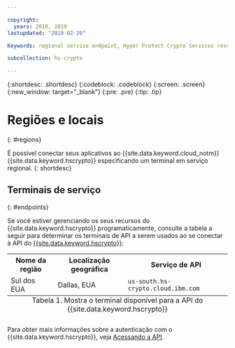 ```yaml
---

copyright:
  years: 2018, 2019
lastupdated: "2019-02-20"

Keywords: regional service endpoint, Hyper Protect Crypto Services resources, API endpoints

subcollection: hs-crypto

---
```


{:shortdesc: .shortdesc}
{:codeblock: .codeblock}
{:screen: .screen}
{:new_window: target="_blank"}
{:pre: .pre}
{:tip: .tip}

# Regiões e locais
{: #regions}

É possível conectar seus aplicativos ao {{site.data.keyword.cloud_notm}} {{site.data.keyword.hscrypto}} especificando um terminal em serviço regional.
{: shortdesc}

<!-- ## Available regions
{: #available-regions}

{{site.data.keyword.hscrypto}} is available in the following regions and locations: -->


## Terminais de serviço
{: #endpoints}

Se você estiver gerenciando os seus recursos do {{site.data.keyword.hscrypto}} programaticamente, consulte a tabela a seguir para determinar os terminais de API a serem usados ao se conectar à API do [{{site.data.keyword.hscrypto}}](https://{DomainName}/apidocs/hs-crypto):

<table>
    <tr>
        <th>Nome da região</th>
        <th>Localização geográfica</th>
        <th>Serviço de API</th>
    </tr>
  <!--
    <tr>
        <td>Germany</td>
        <td>Frankfurt, Germany</td>
        <td>
            <code></code>
        </td>
    </tr>
    <tr>
        <td>Sydney</td>
        <td>Sydney, Australia</td>
        <td>
            <code></code>
        </td>
    </tr>
    <tr>
        <td>United Kingdom</td>
        <td>London, England</td>
        <td>
            <code></code>
        </td>
    </tr>
    <tr>
        <td>US East</td>
        <td>Washington D.C., US</td>
        <td>
            <code></code>
        </td>
    </tr> -->
    <tr>
        <td>Sul dos EUA</td>
        <td>Dallas, EUA</td>
        <td>
            <code>us-south.hs-crypto.cloud.ibm.com</code>
        </td>
    </tr>
    <caption style="caption-side:bottom;">Tabela 1. Mostra o terminal disponível para a API do {{site.data.keyword.hscrypto}}</caption>
</table>

<!--For {{site.data.keyword.hscrypto}} service instances that exist within a Cloud Foundry org or space, use the legacy `https://ibm-key-protect.edge.bluemix.net` endpoint to interact with the {{site.data.keyword.keymanagementserviceshort}} API.
{: tip}-->

Para obter mais informações sobre a autenticação com o {{site.data.keyword.hscrypto}}, veja [Acessando a API](/docs/services/hs-crypto/access-api.html).
